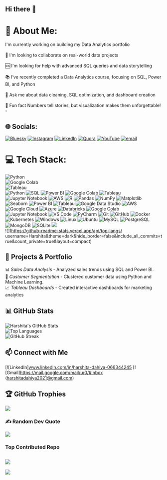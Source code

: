 ## Hi there 👋

<!--
**harshita-2024/harshita-2024** is a ✨ _special_ ✨ repository because its `README.md` (this file) appears on your GitHub profile.

Here are some ideas to get you started:

- 🔭 I’m currently working on ...
- 🌱 I’m currently learning ...
- 👯 I’m looking to collaborate on ...
- 🤔 I’m looking for help with ...
- 💬 Ask me about ...
- 📫 How to reach me: ...
- 😄 Pronouns: ...
- ⚡ Fun fact: ...
-->
# 💫 About Me:
I'm currently working on building my Data Analytics portfolio<br><br>🤝 I'm looking to collaborate on real-world data projects<br><br>🆘 I'm looking for help with advanced SQL queries and data storytelling<br><br>📚 I’ve recently completed a Data Analytics course, focusing on SQL, Power BI, and Python<br><br>💬 Ask me about data cleaning, SQL optimization, and dashboard creation<br><br>🎉 Fun fact Numbers tell stories, but visualization makes them unforgettable!<br>- <br>


## 🌐 Socials:
[![Bluesky](https://img.shields.io/badge/bluesky-0285FF?style=for-the-badge&logo=bluesky&logoColor=%23FFFFFF)](https://bsky.app/profile/https://bsky.app/profile/harshita14.bsky.social) [![Instagram](https://img.shields.io/badge/Instagram-%23E4405F.svg?logo=Instagram&logoColor=white)](https://instagram.com/harshita_skin_specialist) [![LinkedIn](https://img.shields.io/badge/LinkedIn-%230077B5.svg?logo=linkedin&logoColor=white)](https://linkedin.com/in/https://www.linkedin.com/in/harshita-dahiya-066344245?utm_source=share&utm_campaign=share_via&utm_content=profile&utm_medium=android_app) [![Quora](https://img.shields.io/badge/Quora-%23B92B27.svg?logo=Quora&logoColor=white)](https://quora.com/profile/https://www.quora.com/profile/Harshita-Dahiya-19?ch=3&oid=2365917087&share=1cbe95cf&srid=3QnBZT&target_type=user) [![YouTube](https://img.shields.io/badge/YouTube-%23FF0000.svg?logo=YouTube&logoColor=white)](https://youtube.com/@https://m.youtube.com/@harshitaskinspecialist?si=0xFSv85voNAG7VCM&fbclid=PAY2xjawJH3gFleHRuA2FlbQIxMQABpsx725ulcPbtkCmw7viiiUd4wAyMo2Z2QHaExoMPTs8du_H4SfrbLtQ8lQ_aem_imvZSkJ0URw3gjT3yKWBDQ) [![email](https://img.shields.io/badge/Email-D14836?logo=gmail&logoColor=white)](mailto:harshitadahiya2021@gmail.com) 


# 💻 Tech Stack:
![Python](https://img.shields.io/badge/Python-3670A0?style=for-the-badge&logo=python&logoColor=ffdd54)  
![Google Colab](https://img.shields.io/badge/Google%20Colab-F9AB00?style=for-the-badge&logo=googlecolab&logoColor=black)  
![Tableau](https://img.shields.io/badge/Tableau-E97627?style=for-the-badge&logo=tableau&logoColor=white)  
![Python](https://img.shields.io/badge/Python-3776AB?style=for-the-badge&logo=python&logoColor=white)
![SQL](https://img.shields.io/badge/SQL-CC2927?style=for-the-badge&logo=Microsoft%20SQL%20Server&logoColor=white)
![Power BI](https://img.shields.io/badge/Power%20BI-F2C811?style=for-the-badge&logo=Power%20BI&logoColor=black)
![Google Colab](https://img.shields.io/badge/Google%20Colab-F9AB00?style=for-the-badge&logo=Google%20Colab&logoColor=white)
![Tableau](https://img.shields.io/badge/Tableau-E97627?style=for-the-badge&logo=Tableau&logoColor=white)
![Jupyter Notebook](https://img.shields.io/badge/Jupyter-FF0000?style=for-the-badge&logo=jupyter&logoColor=white)
![AWS](https://img.shields.io/badge/AWS-232F3E?style=for-the-badge&logo=amazon-aws&logoColor=white) ![R](https://img.shields.io/badge/R-276DC3?style=for-the-badge&logo=r&logoColor=white)
![Pandas](https://img.shields.io/badge/Pandas-150458?style=for-the-badge&logo=pandas&logoColor=white)
![NumPy](https://img.shields.io/badge/NumPy-013243?style=for-the-badge&logo=numpy&logoColor=white)
![Matplotlib](https://img.shields.io/badge/Matplotlib-11557c?style=for-the-badge&logo=matplotlib&logoColor=white)
![Seaborn](https://img.shields.io/badge/Seaborn-3182bd?style=for-the-badge&logo=python&logoColor=white)
![Power BI](https://img.shields.io/badge/Power%20BI-F2C811?style=for-the-badge&logo=Power%20BI&logoColor=black)
![Tableau](https://img.shields.io/badge/Tableau-E97627?style=for-the-badge&logo=Tableau&logoColor=white)
![Google Data Studio](https://img.shields.io/badge/Google%20Data%20Studio-4285F4?style=for-the-badge&logo=google-data-studio&logoColor=white)
![AWS](https://img.shields.io/badge/AWS-232F3E?style=for-the-badge&logo=amazon-aws&logoColor=white)
![Google Cloud](https://img.shields.io/badge/Google%20Cloud-4285F4?style=for-the-badge&logo=google-cloud&logoColor=white)
![Azure](https://img.shields.io/badge/Azure-0078D4?style=for-the-badge&logo=microsoft-azure&logoColor=white)
![Databricks](https://img.shields.io/badge/Databricks-FF3621?style=for-the-badge&logo=databricks&logoColor=white)
![Google Colab](https://img.shields.io/badge/Google%20Colab-F9AB00?style=for-the-badge&logo=google-colab&logoColor=white)
![Jupyter Notebook](https://img.shields.io/badge/Jupyter-FF8500?style=for-the-badge&logo=jupyter&logoColor=white)
![VS Code](https://img.shields.io/badge/VS%20Code-007ACC?style=for-the-badge&logo=visual-studio-code&logoColor=white)
![PyCharm](https://img.shields.io/badge/PyCharm-21D789?style=for-the-badge&logo=pycharm&logoColor=white)
![Git](https://img.shields.io/badge/Git-F05032?style=for-the-badge&logo=git&logoColor=white)
![GitHub](https://img.shields.io/badge/GitHub-181717?style=for-the-badge&logo=github&logoColor=white)
![Docker](https://img.shields.io/badge/Docker-2496ED?style=for-the-badge&logo=docker&logoColor=white)
![Kubernetes](https://img.shields.io/badge/Kubernetes-326CE5?style=for-the-badge&logo=kubernetes&logoColor=white)
![Windows](https://img.shields.io/badge/Windows-0078D6?style=for-the-badge&logo=windows&logoColor=white)
![Linux](https://img.shields.io/badge/Linux-FCC624?style=for-the-badge&logo=linux&logoColor=black)
![Ubuntu](https://img.shields.io/badge/Ubuntu-E95420?style=for-the-badge&logo=ubuntu&logoColor=white)
![MySQL](https://img.shields.io/badge/MySQL-4479A1?style=for-the-badge&logo=mysql&logoColor=white)
![PostgreSQL](https://img.shields.io/badge/PostgreSQL-316192?style=for-the-badge&logo=postgresql&logoColor=white)
![MongoDB](https://img.shields.io/badge/MongoDB-47A248?style=for-the-badge&logo=mongodb&logoColor=white)
![SQLite](https://img.shields.io/badge/SQLite-003B57?style=for-the-badge&logo=sqlite&logoColor=white)
![](https://nirzak-streak-stats.vercel.app/?user=Harshita&theme=dark&hide_border=false)<br/>
![](https://github-readme-stats.vercel.app/api/top-langs/ 
username=Harshita&theme=dark&hide_border=false&include_all_commits=true&count_private=true&layout=compact)



## 🚀 Projects & Portfolio
📊 *Sales Data Analysis* - Analyzed sales trends using SQL and Power BI.  
🤖 *Customer Segmentation* - Clustered customer data using Python and Machine Learning.  
📈 *Tableau Dashboards* - Created interactive dashboards for marketing analytics



## 📊 GitHub Stats  
![Harshita's GitHub Stats](https://github-readme-stats.vercel.app/api?username=harshita-2024&show_icons=true&theme=radical)  
![Top Languages](https://github-readme-stats.vercel.app/api/top-langs/?username=harshita-2024&layout=compact&theme=radical)  
![GitHub Streak](https://streak-stats.demolab.com/?user=harshita-2024&theme=radical)  




## 📫 Connect with Me
[![LinkedIn]www.linkedin.com/in/harshita-dahiya-066344245
[![Gmail]https://mail.google.com/mail/u/0/#inbox   (harshitadahiya2021@gmail.com)



## 🏆 GitHub Trophies
![](https://github-profile-trophy.vercel.app/?username=Harshita&theme=radical&no-frame=false&no-bg=false&margin-w=4)




### ✍️ Random Dev Quote
![](https://quotes-github-readme.vercel.app/api?type=vetical&theme=radical)




### Top Contributed Repo
![](https://github-contributor-stats.vercel.app/api?username=Harshita&limit=5&theme=dark&combine_all_yearly_contributions=true)
---
[![](https://visitcount.itsvg.in/api?id=Harshita&icon=0&color=0)](https://visitcount.itsvg.in)

<!-- Proudly created with GPRM ( https://gprm.itsvg.in ) -->
